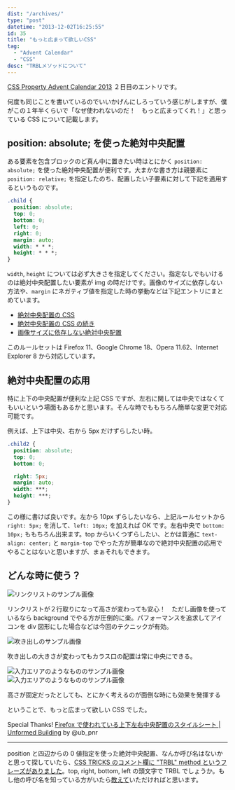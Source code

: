 ```yaml
---
dist: "/archives/"
type: "post"
datetime: "2013-12-02T16:25:55"
id: 35
title: "もっと広まって欲しいCSS"
tag:
  - "Advent Calendar"
  - "CSS"
desc: "TRBLメソッドについて"
---
```


[CSS Property Advent Calendar 2013](http://www.adventar.org/calendars/57) ２日目のエントリです。

何度も同じことを書いているのでいいかげんにしろっていう感じがしますが、僕がこの１年半くらいで「なぜ使われないのだ！　もっと広まってくれ！」と思っている CSS について記載します。

## position: absolute; を使った絶対中央配置

ある要素を包含ブロックのど真ん中に置きたい時はとにかく `position: absolute;` を使った絶対中央配置が便利です。大まかな書き方は親要素に `position: relative;` を指定したのち、配置したい子要素に対して下記を適用するというものです。

```css
.child {
  position: absolute;
  top: 0;
  bottom: 0;
  left: 0;
  right: 0;
  margin: auto;
  width: * * *;
  height: * * *;
}
```

`width`, `height` については必ず大きさを指定してください。指定なしでもいけるのは絶対中央配置したい要素が img の時だけです。画像のサイズに依存しない方法や、`margin` にネガティブ値を指定した時の挙動などは下記エントリにまとめています。

- [絶対中央配置の CSS](/archives/11.html)
- [絶対中央配置の CSS の続き](/archives/12.html)
- [画像サイズに依存しない絶対中央配置](/archives/29.html)

このルールセットは Firefox 11、Google Chrome 18、Opera 11.62、Internet Explorer 8 から対応しています。

## 絶対中央配置の応用

特に上下の中央配置が便利な上記 CSS ですが、左右に関しては中央ではなくてもいいという場面もあるかと思います。そんな時でももちろん簡単な変更で対応可能です。

例えば、上下は中央、右から 5px だけずらしたい時。

<!-- prettier-ignore -->
```css
.child2 {
  position: absolute;
  top: 0;
  bottom: 0;

  right: 5px;
  margin: auto;
  width: ***;
  height: ***;
}
```

この様に書けば良いです。左から 10px ずらしたいなら、上記ルールセットから `right: 5px;` を消して、`left: 10px;` を加えれば OK です。左右中央で `bottom: 10px;` ももちろん出来ます。top からいくつずらしたい、とかは普通に `text-align: center;` と `margin-top` でやった方が簡単なので絶対中央配置の応用でやることはないと思いますが、まぁそれもできます。

## どんな時に使う？

<img src="/img/lets-trbl-method/linklist.png" alt="リンクリストのサンプル画像" />

リンクリストが２行取りになって高さが変わっても安心！　ただし画像を使っているなら background でやる方が圧倒的に楽。パフォーマンスを追求してアイコンを div 図形にした場合などは今回のテクニックが有効。

<img src="/img/lets-trbl-method/bubble.png" alt="吹き出しのサンプル画像" />

吹き出しの大きさが変わってもカラス口の配置は常に中央にできる。

<img src="/img/lets-trbl-method/inline.png" alt="入力エリアのようなもののサンプル画像" />

<img src="/img/lets-trbl-method/slider.png" alt="入力エリアのようなもののサンプル画像" />

高さが固定だったとしても、とにかく考えるのが面倒な時にも効果を発揮する

ということで、もっと広まって欲しい CSS でした。

Special Thanks! [Firefox で使われている上下左右中央配置のスタイルシート | Unformed Building](http://unformedbuilding.com/articles/firefox-style-center-middle-aligned-css/) by @ub_pnr

---

position と四辺からの 0 値指定を使った絶対中央配置、なんか呼び名はないかと思って探していたら、[CSS TRICKS のコメント欄に "TRBL" method というフレーズがありました](http://css-tricks.com/centering-percentage-widthheight-elements/#comment-478226)。top, right, bottom, left の頭文字で TRBL でしょうか。もし他の呼び名を知っている方がいたら[教えて](https://twitter.com/o_ti)いただければと思います。
